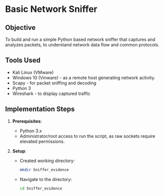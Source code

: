 # Basic Network Sniffer

## Objective
To build and run a simple Python based network sniffer that captures and analyzes packets, to understand network data flow and common protocols.

## Tools Used 
- Kali Linux (VMware)
- Windows 10 (Vmware) - as a remote host generating network activity.
- Scapy - for packet sniffing and decoding
- Python 3
- Wireshark - to display captured traffic 

## Implementation Steps ##
1. **Prerequisites**: 
    - Python 3.x
    - Administrator/root access to run the script, as raw sockets require elevated permissions.

2. **Setup**:
   - Created working directory:
     ```bash
     mkdir Sniffer_evidence
     ```
   - Navigate to the directory:
     ```bash
     cd Sniffer_evidence
     ```
